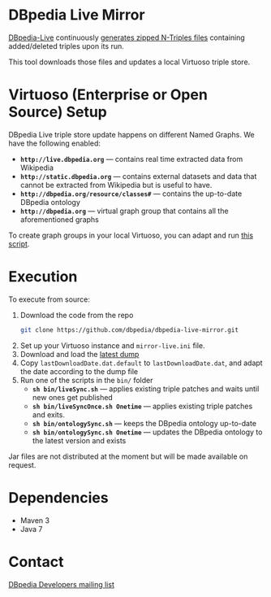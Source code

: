 DBpedia Live Mirror
==========

[DBpedia-Live](http://live.dbpedia.org) continuously [generates zipped N-Triples files](http://live.dbpedia.org/changesets/) containing added/deleted triples upon its run.

This tool downloads those files and updates a local Virtuoso triple store.

Virtuoso (Enterprise or Open Source) Setup
=========
DBpedia Live triple store update happens on different Named Graphs.  We have the following enabled:

  * **`http://live.dbpedia.org`** — contains real time extracted data from Wikipedia
  * **`http://static.dbpedia.org`** — contains external datasets and data that cannot be extracted from Wikipedia but is useful to have.
  * **`http://dbpedia.org/resource/classes#`** — contains the up-to-date DBpedia ontology
  * **`http://dbpedia.org`** — virtual graph group that contains all the aforementioned graphs

To create graph groups in your local Virtuoso, you can adapt and run [this script](https://github.com/dbpedia/dbpedia-documentation/blob/master/scripts/virtuoso/create_graph_groups.sql).

Execution
=========
To execute from source:

1. Download the code from the repo
   ```bash
   git clone https://github.com/dbpedia/dbpedia-live-mirror.git
   ```
1. Set up your Virtuoso instance and `mirror-live.ini` file.
2. Download and load the [latest dump](http://live.dbpedia.org/dumps/)
3. Copy `lastDownloadDate.dat.default` to `lastDownloadDate.dat`, and adapt the date according to the dump file
3. Run one of the scripts in the `bin/` folder
    * **`sh bin/liveSync.sh`** — applies existing triple patches and waits until new ones get published 
    * **`sh bin/liveSyncOnce.sh Onetime`** — applies existing triple patches and exits.
    * **`sh bin/ontologySync.sh`** — keeps the DBpedia ontology up-to-date
    * **`sh bin/ontologySync.sh Onetime`** — updates the DBpedia ontology to the latest version and exists

Jar files are not distributed at the moment but will be made available on request.

Dependencies
=========
  * Maven 3
  * Java 7

Contact
=======
[DBpedia Developers mailing list](https://lists.sourceforge.net/lists/listinfo/dbpedia-developers)


